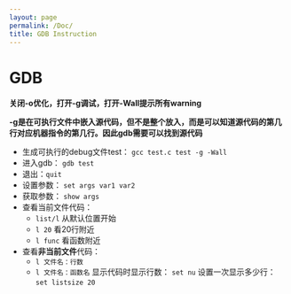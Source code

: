 ```yaml
---
layout: page
permalink: /Doc/
title: GDB Instruction
---
```


# GDB

**关闭-o优化，打开-g调试，打开-Wall提示所有warning**

**-g是在可执行文件中嵌入源代码，但不是整个放入，而是可以知道源代码的第几行对应机器指令的第几行。因此gdb需要可以找到源代码**

- 生成可执行的debug文件test：
`gcc test.c test -g -Wall`
- 进入gdb：
`gdb test`
- 退出：`quit`
- 设置参数：
`set args var1 var2`
- 获取参数：
`show args`
- 查看当前文件代码：
    - `list/l` 从默认位置开始
    - `l 20` 看20行附近
    - `l func` 看函数附近
- 查看**非当前文件**代码：
    - `l 文件名：行数`
    - `l 文件名：函数名`
显示代码时显示行数： `set nu`
设置一次显示多少行： `set listsize 20`

